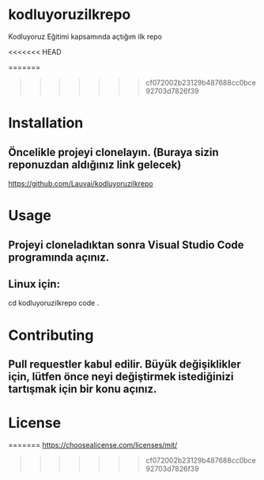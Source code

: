 # kodluyoruzilkrepo
Kodluyoruz Eğitimi kapsamında açtığım ilk repo

<<<<<<< HEAD

=======
>>>>>>> cf072002b23129b487688cc0bce92703d7826f39
# Installation
## Öncelikle projeyi clonelayın. (Buraya sizin reponuzdan aldığınız link gelecek)
https://github.com/Lauvai/kodluyoruzilkrepo

# Usage
## Projeyi cloneladıktan sonra Visual Studio Code programında açınız.
## Linux için:
cd kodluyoruzilkrepo
code .

# Contributing
## Pull requestler kabul edilir. Büyük değişiklikler için, lütfen önce neyi değiştirmek istediğinizi tartışmak için bir konu açınız.

# License

=======
https://choosealicense.com/licenses/mit/
>>>>>>> cf072002b23129b487688cc0bce92703d7826f39
